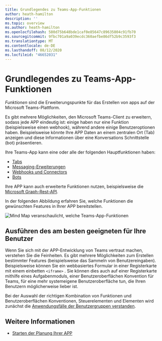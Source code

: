```yaml
---
title: Grundlegendes zu Teams-App-Funktionen
author: heath-hamilton
description: ''
ms.topic: overview
ms.author: heath-hamilton
ms.openlocfilehash: 580d75b648bde1caf0e85647c89635804c91fb70
ms.sourcegitcommit: 9fbc701a9a039ecdc360aefbe86df52b9c3593f3
ms.translationtype: MT
ms.contentlocale: de-DE
ms.lasthandoff: 08/12/2020
ms.locfileid: "46652031"
---
```

# <a name="understanding-teams-app-capabilities"></a>Grundlegendes zu Teams-App-Funktionen

*Funktionen* sind die Erweiterungspunkte für das Erstellen von apps auf der Microsoft Teams-Plattform.

Es gibt mehrere Möglichkeiten, den Microsoft Teams-Client zu erweitern, sodass jede APP eindeutig ist: einige haben nur eine Funktion (beispielsweise einen webhook), während andere einige Benutzeroptionen haben. Beispielsweise könnte Ihre APP Daten an einem zentralen Ort (Tab) anzeigen und diese Informationen über eine Konversations Schnittstelle (bot) präsentieren.

Ihre Teams-App kann eine oder alle der folgenden Hauptfunktionen haben:

* [Tabs](../tabs/what-are-tabs.md)
* [Messaging-Erweiterungen](../messaging-extensions/what-are-messaging-extensions.md)
* [Webhooks und Connectors](../webhooks-and-connectors/what-are-webhooks-and-connectors.md)
* [Bots](../bots/what-are-bots.md)

Ihre APP kann auch erweiterte Funktionen nutzen, beispielsweise die [Microsoft Graph-Rest-API](../graph-api/rsc/resource-specific-consent.md).

In der folgenden Abbildung erfahren Sie, welche Funktionen die gewünschten Features in Ihrer APP bereitstellen.

![Mind Map veranschaulicht, welche Teams-App-Funktionen](doc-links/images/capabilities-overview.png)

## <a name="doing-whats-best-for-your-users"></a>Ausführen des am besten geeigneten für Ihre Benutzer

Wenn Sie sich mit der APP-Entwicklung von Teams vertraut machen, verstehen Sie die Feinheiten. Es gibt mehrere Möglichkeiten zum Erstellen bestimmter Features (beispielsweise das Sammeln von Benutzereingaben). Beispielsweise können Sie ein webbasiertes Formular in einer Registerkarte mit einem einbetten `<iframe>` . Sie können dies auch auf einer Registerkarte mithilfe eines Aufgabenmoduls, einer Benutzeroberflächen Konvention für Teams, für eine mehr systemeigene Benutzeroberfläche tun, die Ihren Benutzern möglicherweise lieber ist.

Bei der Auswahl der richtigen Kombination von Funktionen und Benutzeroberflächen Konventionen, Steuerelementen und Elementen wird zunächst die [Anwendungsfälle der Benutzergruppen verstanden](../concepts/design/understand-use-cases.md).

## <a name="learn-more"></a>Weitere Informationen

* [Starten der Planung Ihrer APP](../concepts/extensibility-points.md)
